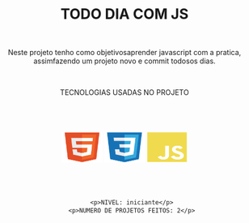   <center>

# TODO DIA COM JS

<br>

Neste projeto tenho como objetivosaprender javascript com a pratica, assimfazendo um projeto novo e commit todosos dias.

<br>

TECNOLOGIAS USADAS NO PROJETO

#

<br><div>
<img align="center" alt="HTML" height="60" width="80" src="https://raw.githubusercontent.com/devicons/devicon/master/icons/html5/html5-original.svg">
<img align="center" alt="CSS" height="60" width="80" src="https://raw.githubusercontent.com/devicons/devicon/master/icons/css3/css3-original.svg">
<img align="center" alt="Js" height="60" width="80" src="https://raw.githubusercontent.com/devicons/devicon/master/icons/javascript/javascript-plain.svg">

  </div>
  <br>
 
 #
 
        <p>NIVEL: iniciante</p>
        <p>NUMERO DE PROJETOS FEITOS: 2</p>

  </center>
